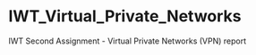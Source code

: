 IWT_Virtual_Private_Networks
============================

IWT Second Assignment - Virtual Private Networks (VPN) report
